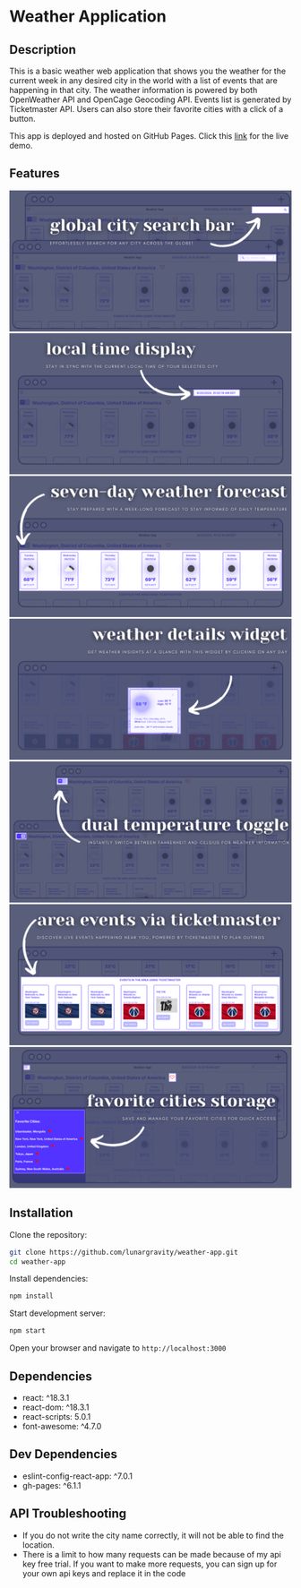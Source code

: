 # Weather Application

## Description

This is a basic weather web application that shows you the weather for the current week in any desired city in the world with a list of events that are happening in that city. The weather information is powered by both OpenWeather API and OpenCage Geocoding API. Events list is generated by Ticketmaster API. Users can also store their favorite cities with a click of a button.

This app is deployed and hosted on GitHub Pages. Click this [link](https://lunargravity.github.io/weather-app/) for the live demo.

## Features

![global search bar](public/images/global%20city%20search%20bar.png)
![local time display](public/images/local%20time%20display.png)
![seven day weather forecast](public/images/seven-day%20weather%20forecast.png)
![weather details widget](public/images/weather%20details%20widget.png)
![dual temperature toggle](public/images/dual%20temperature%20toggle.png)
![area events via ticketmaster](public/images/area%20events%20via%20ticketmaster.png)
![favorite cities storage](public/images/favorite%20cities%20storage.png)

## Installation

Clone the repository:

```bash
git clone https://github.com/lunargravity/weather-app.git
cd weather-app
```

Install dependencies:

```bash
npm install
```

Start development server:

```bash
npm start
```

Open your browser and navigate to `http://localhost:3000`

## Dependencies

- react: ^18.3.1
- react-dom: ^18.3.1
- react-scripts: 5.0.1
- font-awesome: ^4.7.0

## Dev Dependencies

- eslint-config-react-app: ^7.0.1
- gh-pages: ^6.1.1

## API Troubleshooting

- If you do not write the city name correctly, it will not be able to find the location.
- There is a limit to how many requests can be made because of my api key free trial. If you want to make more requests, you can sign up for your own api keys and replace it in the code
